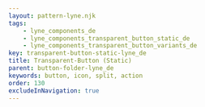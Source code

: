 ```yaml
---
layout: pattern-lyne.njk
tags: 
    - lyne_components_de
    - lyne_components_transparent_button_static_de
    - lyne_components_transparent_button_variants_de
key: transparent-button-static-lyne_de
title: Transparent-Button (Static)
parent: button-folder-lyne_de
keywords: button, icon, split, action
order: 130
excludeInNavigation: true
---
```

